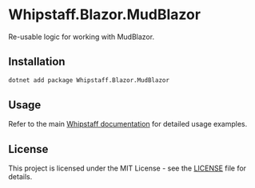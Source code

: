 # Whipstaff.Blazor.MudBlazor

Re-usable logic for working with MudBlazor.

## Installation

```bash
dotnet add package Whipstaff.Blazor.MudBlazor
```

## Usage

Refer to the main [Whipstaff documentation](https://github.com/dpvreony/whipstaff) for detailed usage examples.

## License

This project is licensed under the MIT License - see the [LICENSE](https://github.com/dpvreony/whipstaff/blob/main/LICENSE) file for details.
